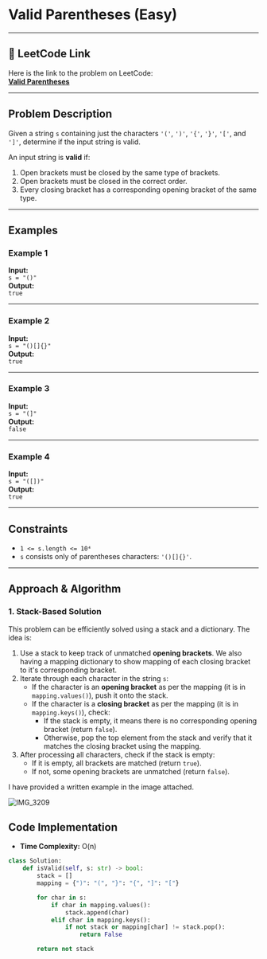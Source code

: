 # Valid Parentheses (Easy)

---

## 🔗 LeetCode Link

Here is the link to the problem on LeetCode:  
[**Valid Parentheses**](https://leetcode.com/problems/valid-parentheses/description/)

---

## Problem Description

Given a string `s` containing just the characters `'('`, `')'`, `'{'`, `'}'`, `'['`, and `']'`, determine if the input string is valid.

An input string is **valid** if:

1. Open brackets must be closed by the same type of brackets.
2. Open brackets must be closed in the correct order.
3. Every closing bracket has a corresponding opening bracket of the same type.

---

## Examples

### **Example 1**

**Input:**  
`s = "()"`  
**Output:**  
`true`

---

### **Example 2**

**Input:**  
`s = "()[]{}"`  
**Output:**  
`true`

---

### **Example 3**

**Input:**  
`s = "(]"`  
**Output:**  
`false`

---

### **Example 4**

**Input:**  
`s = "([])"`  
**Output:**  
`true`

---

## Constraints

- `1 <= s.length <= 10⁴`
- `s` consists only of parentheses characters: `'()[]{}'`.

---

## Approach & Algorithm

### 1. Stack-Based Solution

This problem can be efficiently solved using a stack and a dictionary. The idea is:

1. Use a stack to keep track of unmatched **opening brackets**. We also having a mapping dictionary to show mapping of each closing bracket to it's corresponding bracket.
2. Iterate through each character in the string `s`:
   - If the character is an **opening bracket** as per the mapping (it is in `mapping.values()`), push it onto the stack.
   - If the character is a **closing bracket** as per the mapping (it is in `mapping.keys()`), check:
     - If the stack is empty, it means there is no corresponding opening bracket (return `false`).
     - Otherwise, pop the top element from the stack and verify that it matches the closing bracket using the mapping.
3. After processing all characters, check if the stack is empty:
   - If it is empty, all brackets are matched (return `true`).
   - If not, some opening brackets are unmatched (return `false`).

I have provided a written example in the image attached.

![IMG_3209](https://github.com/user-attachments/assets/a804dd8d-50a5-433a-ad13-cba82f7f5090)

## Code Implementation

- **Time Complexity:** O(n)

```python
class Solution:
    def isValid(self, s: str) -> bool:
        stack = []
        mapping = {")": "(", "}": "{", "]": "["}

        for char in s:
            if char in mapping.values():
                stack.append(char)
            elif char in mapping.keys():
                if not stack or mapping[char] != stack.pop():
                    return False

        return not stack
```
